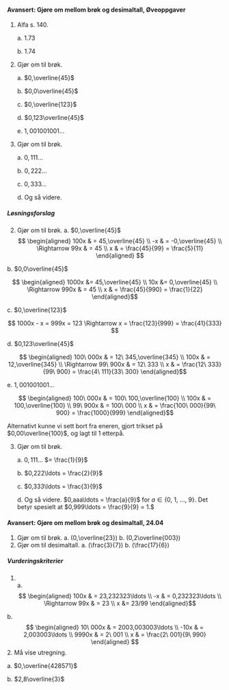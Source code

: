 #### Avansert: Gjøre om mellom brøk og desimaltall,  Øveoppgaver

1. Alfa s. 140.

   a. 1.73

   b. 1.74

2. Gjør om til brøk.

   a. $0,\overline{45}$

   b. $0,0\overline{45}$

   c. $0,\overline{123}$

   d. $0,123\overline{45}$

   e. $1,001001001\ldots$

3. Gjør om til brøk.

   a. $0,111\ldots$

   b. $0,222\ldots$

   c. $0,333\ldots$

   d. Og så videre.

##### Løsningsforslag

2.  Gjør om til brøk.
a.  $0,\overline{45}$
$$
\begin{aligned}
100x 
& = 45,\overline{45}
\\
-x
&  =
-0,\overline{45}
\\
\Rightarrow 99x 
& = 45
\\
x & = \frac{45}{99} 
= \frac{5}{11}
\end{aligned}
$$

b.  $0,0\overline{45}$

$$
\begin{aligned}
1000x 
&= 45,\overline{45}
\\
10x
&= 0,\overline{45}
\\
\Rightarrow 990x 
& = 45
\\
x 
& = \frac{45}{990} = \frac{1}{22}
\end{aligned}$$

c.  $0,\overline{123}$

$$
1000x - x = 999x = 123 \Rightarrow x = \frac{123}{999} = \frac{41}{333}
$$

d.  $0,123\overline{45}$

$$
\begin{aligned}
100\ 000x 
& = 12\ 345,\overline{345}
\\
100x 
& = 12,\overline{345}
\\
\Rightarrow 99\ 900x 
& = 12\ 333
\\
x 
& = \frac{12\ 333}{99\ 900} = \frac{4\ 111}{33\ 300}
\end{aligned}$$

e.  $1,001001001\ldots$

$$
\begin{aligned}
100\ 000x 
& = 100\ 100,\overline{100}
\\
100x 
& = 100,\overline{100}
\\
99\ 900x 
& = 100\ 000
\\
x 
& = \frac{100\ 000}{99\ 900} = \frac{1000}{999}
\end{aligned}$$

Alternativt kunne vi sett bort fra eneren, gjort trikset på
$0,00\overline{100}$, og lagt til $1$ etterpå.

3.  Gjør om til brøk.

    a.  $0,111\ldots$ $= \frac{1}{9}$

    b.  $0,222\ldots = \frac{2}{9}$

    c.  $0,333\ldots = \frac{3}{9}$

    d.  Og så videre. $0,aaa\ldots = \frac{a}{9}$ for
        $a \in \{ 0,\ 1,\ \ldots,\ 9\}$. Det betyr spesielt at
        $0,999\ldots = \frac{9}{9} = 1.$

#### Avansert: Gjøre om mellom brøk og desimaltall,  24.04

1. Gjør om til brøk.
a. \(0,\overline{23}\)
b. \(0,2\overline{003}\)
2. Gjør om til desimaltall.
a. \(\frac{3}{7}\)
b. \(\frac{17}{6}\)

##### Vurderingskriterier

1. \
a.
$$
\begin{aligned}
100x &
= 23,232323\ldots
\\
-x
& = 0,232323\ldots
\\
\Rightarrow 99x
& = 23
\\
x
&= 23/99
\end{aligned}$$

b.
$$
\begin{aligned}
10\ 000x &
= 2003,003003\ldots
\\
-10x &
= 2,003003\ldots
\\
9990x
& = 2\ 001
\\
x
& = \frac{2\ 001}{9\ 990}
\end{aligned}
$$
2. Må vise utregning.

a.  $0,\overline{428571}$

b. $2,8\overline{3}$

